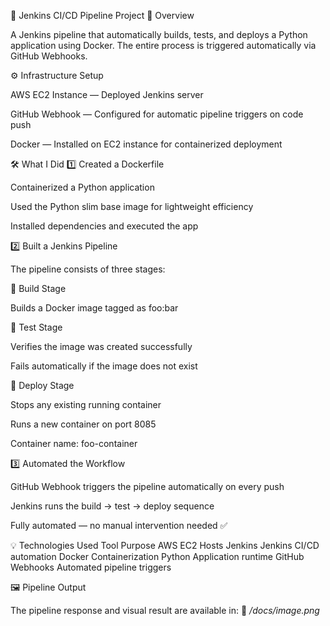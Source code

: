 🚀 Jenkins CI/CD Pipeline Project
🧩 Overview

A Jenkins pipeline that automatically builds, tests, and deploys a Python application using Docker.
The entire process is triggered automatically via GitHub Webhooks.

⚙️ Infrastructure Setup

AWS EC2 Instance — Deployed Jenkins server

GitHub Webhook — Configured for automatic pipeline triggers on code push

Docker — Installed on EC2 instance for containerized deployment

🛠️ What I Did
1️⃣ Created a Dockerfile

Containerized a Python application

Used the Python slim base image for lightweight efficiency

Installed dependencies and executed the app

2️⃣ Built a Jenkins Pipeline

The pipeline consists of three stages:

🧱 Build Stage

Builds a Docker image tagged as foo:bar

🧪 Test Stage

Verifies the image was created successfully

Fails automatically if the image does not exist

🚀 Deploy Stage

Stops any existing running container

Runs a new container on port 8085

Container name: foo-container

3️⃣ Automated the Workflow

GitHub Webhook triggers the pipeline automatically on every push

Jenkins runs the build → test → deploy sequence

Fully automated — no manual intervention needed ✅

💡 Technologies Used
Tool	Purpose
AWS EC2	Hosts Jenkins
Jenkins	CI/CD automation
Docker	Containerization
Python	Application runtime
GitHub Webhooks	Automated pipeline triggers

🖼️ Pipeline Output

The pipeline response and visual result are available in:
📂 */docs/image.png*